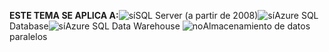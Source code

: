 <Token>**ESTE TEMA SE APLICA A:**![sí](media/yes.png)SQL Server (a partir de 2008)![sí](media/yes.png)Azure SQL Database![sí](media/yes.png)Azure SQL Data Warehouse ![no](media/no.png)Almacenamiento de datos paralelos </Token>

